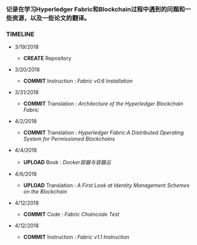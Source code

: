 ### 记录在学习Hyperledger Fabric和Blockchain过程中遇到的问题和一些资源，以及一些论文的翻译。

### TIMELINE

* 3/19/2018 

    *   **CREATE** Repository

* 3/20/2018 
    * **COMMIT** Instruction : *Fabric v0.6 Installation*

* 3/31/2018 
    * **COMMIT** Translation : *Architecture of the Hyperledger Blockchain Fabric*

* 4/2/2018  
    * **COMMIT** Translation : *Hyperledger Fabric:A Distributed Operating System for Permissioned Blockchains*

* 4/4/2018
    * **UPLOAD** Book : *Docker容器与容器云*

* 4/6/2018
    * **UPLOAD** Translation : *A First Look at Identity Management Schemes on the Blockchain*

* 4/12/2018
    * **COMMIT** Code : *Fabric Chaincode Test*

* 4/12/2018
    * **COMMIT** Instruction : *Fabric v1.1 Instruction*